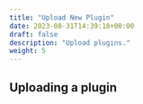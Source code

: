 ```yaml
---
title: "Upload New Plugin"
date: 2023-08-31T14:39:18+00:00
draft: false
description: "Upload plugins."
weight: 5
---
```



## Uploading a plugin
